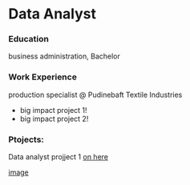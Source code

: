 # Data Analyst

### Education
business administration, Bachelor

### Work Experience
production specialist @ Pudinebaft Textile Industries
- big impact project 1!
- big impact project 2!


### Ptojects:
Data analyst projject 1
[on here](http://www.google.com)

[image](assets/img/project1.png)

